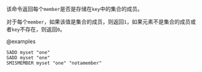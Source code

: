 该命令返回每个`member`是否是存储在`key`中的集合的成员。

对于每个`member`，如果该值是集合的成员，则返回`1`，如果元素不是集合的成员或者`key`不存在，则返回`0`。

@examples

```cli
SADD myset "one"
SADD myset "one"
SMISMEMBER myset "one" "notamember"
```
